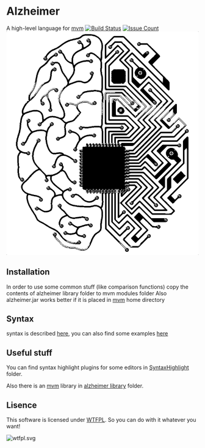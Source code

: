 # Alzheimer
A high-level language for [mvm](https://github.com/marasm-group/mvm) [![Build Status](https://travis-ci.org/marasm-group/Alzheimer.svg?branch=master)](https://travis-ci.org/marasm-group/Alzheimer)  [![Issue Count](https://codeclimate.com/github/marasm-group/Alzheimer/badges/issue_count.svg)](https://codeclimate.com/github/marasm-group/Alzheimer)
![Logo](https://raw.githubusercontent.com/marasm-group/Alzheimer/master/logo.png)

## Installation ##

In order to use some common stuff (like comparison functions) copy the contents of alzheimer library folder to mvm modules folder
Also alzheimer.jar works better if it is placed in [mvm](https://github.com/marasm-group/mvm) home directory

## Syntax ##
syntax is described [here](https://raw.githubusercontent.com/marasm-group/Alzheimer/master/SYNTAX.txt),
you can also find some examples [here](https://github.com/marasm-group/Alzheimer/tree/master/tests)

## Useful stuff ##
You can find syntax highlight plugins for some editors in [SyntaxHighlight](https://github.com/marasm-group/Alzheimer/tree/master/SyntaxHighlight) folder.

Also there is an [mvm](https://github.com/marasm-group/mvm) library in [alzheimer library](https://github.com/marasm-group/Alzheimer/tree/master/alzheimer%20library) folder.

## Lisence ##

This software is licensed under [WTFPL](http://www.wtfpl.net/about/). So you can do with it whatever you want!

![wtfpl.svg](http://www.wtfpl.net/wp-content/uploads/2012/12/wtfpl.svg)
 
